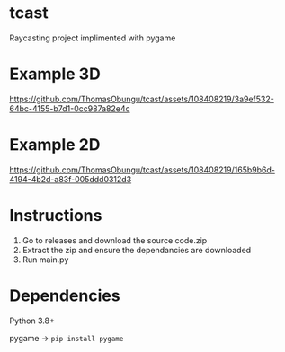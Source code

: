 
# tcast
Raycasting project implimented with pygame
# Example 3D
https://github.com/ThomasObungu/tcast/assets/108408219/3a9ef532-64bc-4155-b7d1-0cc987a82e4c
# Example 2D
https://github.com/ThomasObungu/tcast/assets/108408219/165b9b6d-4194-4b2d-a83f-005ddd0312d3
# Instructions
1. Go to releases and download the source code.zip
2. Extract the zip and ensure the dependancies are downloaded
3. Run main.py
#
# Dependencies
Python 3.8+

pygame -> ``pip install pygame``
